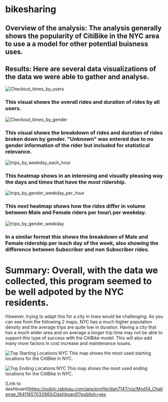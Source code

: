 # bikesharing

## Overview of the analysis: The analysis generally shows the popularity of CitiBike in the NYC area to use a a model for other potential buisness uses.

## Results: Here are several data visualizations of the data we were able to gather and analyse.

![Checkout_times_by_users](https://user-images.githubusercontent.com/91210001/148314905-b90a9003-e1cb-4a20-a0e2-31017d9bf9aa.PNG)

### This visual shows the overall rides and duration of rides by all users.

![Checkout_times_by_gender](https://user-images.githubusercontent.com/91210001/148314920-3fbfa814-31cd-4e99-90ae-b7e27c8baab3.PNG)

### This visual shows the breakdown of rides and duration of rides broken down by gender.  "Unknown" was entered due to no gender information of the rider but included for statistical relevance.

![trips_by_weekday_each_hour](https://user-images.githubusercontent.com/91210001/148314948-c3aac9c2-bb0c-4a78-bf46-e8a11e94b288.PNG)

### This heatmap shows in an interesing and visually pleasing way the days and times that have the most ridership.

![trips_by_gender_weekday_per_hour](https://user-images.githubusercontent.com/91210001/148314981-23096690-4ca2-46b8-9c29-d3806405fbd4.PNG)


### This next heatmap shows how the rides differ in volume between Male and Female riders per hour\ per weekday.

![trips_by_gender_weekday](https://user-images.githubusercontent.com/91210001/148314995-a3db153c-47ef-4c85-8ec4-8e4f04258006.PNG)

### In a similar format this shows the breakdown of Male and Female ridership per ieach day of the week, also showing the difference between Subscriber and non Subscriber rides.



# Summary: Overall, with the data we collected, this program seemed to be well adpoted by the NYC residents. 
However, trying to adapt this for a city in Iowa would be challenging.
As you can see from the following 2 maps, NYC has a much higher population density and the average trips are quite low in duration.  Having a city that has a much wider area and on average a longer trip time may not be able to support this type of success with the CitiBike model.  This will also add many more factors in cost increase and maintenance issues.

![Top Starting Locations NYC](https://user-images.githubusercontent.com/91210001/148654048-738dc47d-5cb2-4149-a9c1-896a5ce5e210.PNG)
This map shows the most used starting locations for the CitiBike in NYC. 

![Top Ending Locations NYC](https://user-images.githubusercontent.com/91210001/148654076-e220f61b-eb85-4c2a-adbe-694109bdddc0.PNG)
This map shows the most used ending locations for the CitiBike in NYC.


[Link to dashboard]https://public.tableau.com/app/profile/dan7147/viz/Mod14_Challenge_16411657032860/Dashboard1?publish=yes




